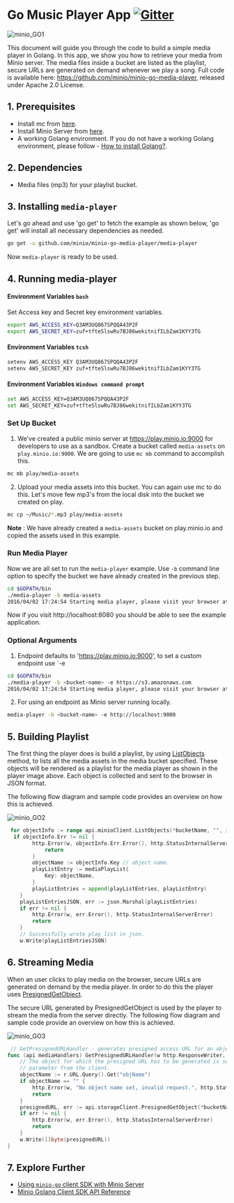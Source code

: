 # Go Music Player App [![Gitter](https://badges.gitter.im/Join%20Chat.svg)](https://gitter.im/minio/minio?utm_source=badge&utm_medium=badge&utm_campaign=pr-badge&utm_content=badge)

![minio_GO1](https://github.com/minio/minio-go-media-player/blob/master/docs/screenshots/minio-go1.jpg?raw=true)

 This document will guide you through the code to build a simple media player in Golang. In this app, we show you how to retrieve your media from Minio server. The media files inside a bucket are listed as the playlist, secure URLs are generated on demand whenever we play a song. Full code is available here: https://github.com/minio/minio-go-media-player, released under Apache 2.0 License.

## 1. Prerequisites

* Install mc  from [here](https://docs.minio.io/docs/minio-client-quickstart-guide).
* Install Minio Server from [here](https://minio.io/downloads/#minio-server).
* A working Golang environment. If you do not have a working Golang environment, please follow - [How to install Golang?](https://docs.minio.io/docs/how-to-install-golang).

## 2. Dependencies

* Media files (mp3) for your playlist bucket.


## 3. Installing `media-player`

Let's go ahead and use 'go get' to fetch the example as shown below, 'go get' will install all necessary dependencies as needed.


```sh
go get -u github.com/minio/minio-go-media-player/media-player
```

Now `media-player` is ready to be used.

## 4. Running media-player

#### Environment Variables `bash`

Set Access key and Secret key environment variables.

```sh
export AWS_ACCESS_KEY=Q3AM3UQ867SPQQA43P2F
export AWS_SECRET_KEY=zuf+tfteSlswRu7BJ86wekitnifILbZam1KYY3TG
```

#### Environment Variables `tcsh`

```sh
setenv AWS_ACCESS_KEY Q3AM3UQ867SPQQA43P2F
setenv AWS_SECRET_KEY zuf+tfteSlswRu7BJ86wekitnifILbZam1KYY3TG
```

#### Environment Variables `Windows command prompt`

```sh
set AWS_ACCESS_KEY=Q3AM3UQ867SPQQA43P2F
set AWS_SECRET_KEY=zuf+tfteSlswRu7BJ86wekitnifILbZam1KYY3TG
```


### Set Up Bucket

1. We've created a public minio server at https://play.minio.io:9000 for developers to use as a sandbox.  Create a bucket called `media-assets` on `play.minio.io:9000`. We are going to use `mc mb` command to accomplish this.

```sh
mc mb play/media-assets
```

2. Upload your media assets into this bucket. You can again use mc to do this. Let's move few mp3's from the local disk into the bucket we created on play.

```sh
mc cp ~/Music/*.mp3 play/media-assets
```
**Note** : We have already created a `media-assets` bucket on play.minio.io and copied the assets used in this example.

### Run Media Player

Now we are all set to run the `media-player` example. Use `-b` command line option to specify the bucket we have already created in the previous step.

```sh
cd $GOPATH/bin
./media-player -b media-assets
2016/04/02 17:24:54 Starting media player, please visit your browser at http://localhost:8080
```
Now if you visit http://localhost:8080  you should be able to see the example application.

### Optional Arguments

1. Endpoint defaults to 'https://play.minio.io:9000', to set a custom endpoint use `-e

```sh
cd $GOPATH/bin
./media-player -b <bucket-name> -e https://s3.amazonaws.com
2016/04/02 17:24:54 Starting media player, please visit your browser at http://localhost:8080
```

2.  For using an endpoint as Minio server running locally.

```sh
media-player -b <bucket-name> -e http://localhost:9000
```

## 5. Building Playlist

The first thing the player does is build a playlist, by using [ListObjects](https://docs.minio.io/docs/golang-client-api-reference#ListObjects) method, to lists all the media assets in the media bucket specified. These objects will be rendered as a playlist for the media player as shown in the player image above. Each object is collected and sent to the browser in JSON format.

The following flow diagram and sample code provides an overview on how this is achieved.

![minio_GO2](https://github.com/minio/minio-go-media-player/blob/master/docs/screenshots/minio-go2.jpg?raw=true)


```go
 for objectInfo := range api.minioClient.ListObjects(*bucketName, "", isRecursive, doneCh) {
  if objectInfo.Err != nil {
		http.Error(w, objectInfo.Err.Error(), http.StatusInternalServerError)
			return
		}
		objectName := objectInfo.Key // object name.
		playListEntry := mediaPlayList{
			Key: objectName,
		}
		playListEntries = append(playListEntries, playListEntry)
	}
	playListEntriesJSON, err := json.Marshal(playListEntries)
	if err != nil {
		http.Error(w, err.Error(), http.StatusInternalServerError)
		return
	}
	// Successfully wrote play list in json.
	w.Write(playListEntriesJSON)
```

## 6. Streaming Media

When an user clicks to play media on the browser, secure URLs are generated on demand by the media player. In order to do this the player uses [PresignedGetObject](https://docs.minio.io/docs/golang-client-api-reference#PresignedGetObject).

The secure URL generated by PresignedGetObject is used by the player to stream the media from the server directly. The following flow diagram and sample code provide an overview on how this is achieved.


![minio_GO3](https://github.com/minio/minio-go-media-player/blob/master/docs/screenshots/minio-go3.jpg?raw=true)


```go
 // GetPresignedURLHandler - generates presigned access URL for an object.
func (api mediaHandlers) GetPresignedURLHandler(w http.ResponseWriter, r *http.Request) {
	// The object for which the presigned URL has to be generated is sent as a query
	// parameter from the client.
	objectName := r.URL.Query().Get("objName")
	if objectName == "" {
		http.Error(w, "No object name set, invalid request.", http.StatusBadRequest)
		return
	}
	presignedURL, err := api.storageClient.PresignedGetObject(*bucketName, objectName, 1000*time.Second, nil)
	if err != nil {
		http.Error(w, err.Error(), http.StatusInternalServerError)
		return
	}
	w.Write([]byte(presignedURL))
}
```

## 7. Explore Further

- [Using `minio-go` client SDK with Minio Server](https://docs.minio.io/docs/golang-client-quickstart-guide)
- [Minio Golang Client SDK API Reference](https://docs.minio.io/docs/golang-client-api-reference)
